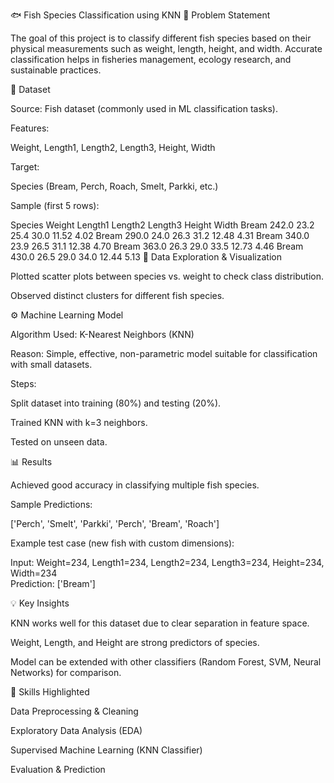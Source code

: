 🐟 Fish Species Classification using KNN
📌 Problem Statement

The goal of this project is to classify different fish species based on their physical measurements such as weight, length, height, and width. Accurate classification helps in fisheries management, ecology research, and sustainable practices.

📂 Dataset

Source: Fish dataset (commonly used in ML classification tasks).

Features:

Weight, Length1, Length2, Length3, Height, Width

Target:

Species (Bream, Perch, Roach, Smelt, Parkki, etc.)

Sample (first 5 rows):

Species	Weight	Length1	Length2	Length3	Height	Width
Bream	242.0	23.2	25.4	30.0	11.52	4.02
Bream	290.0	24.0	26.3	31.2	12.48	4.31
Bream	340.0	23.9	26.5	31.1	12.38	4.70
Bream	363.0	26.3	29.0	33.5	12.73	4.46
Bream	430.0	26.5	29.0	34.0	12.44	5.13
🔎 Data Exploration & Visualization

Plotted scatter plots between species vs. weight to check class distribution.

Observed distinct clusters for different fish species.

⚙️ Machine Learning Model

Algorithm Used: K-Nearest Neighbors (KNN)

Reason: Simple, effective, non-parametric model suitable for classification with small datasets.

Steps:

Split dataset into training (80%) and testing (20%).

Trained KNN with k=3 neighbors.

Tested on unseen data.

📊 Results

Achieved good accuracy in classifying multiple fish species.

Sample Predictions:

['Perch', 'Smelt', 'Parkki', 'Perch', 'Bream', 'Roach']


Example test case (new fish with custom dimensions):

Input: Weight=234, Length1=234, Length2=234, Length3=234, Height=234, Width=234  
Prediction: ['Bream']

💡 Key Insights

KNN works well for this dataset due to clear separation in feature space.

Weight, Length, and Height are strong predictors of species.

Model can be extended with other classifiers (Random Forest, SVM, Neural Networks) for comparison.

🚀 Skills Highlighted

Data Preprocessing & Cleaning

Exploratory Data Analysis (EDA)

Supervised Machine Learning (KNN Classifier)

Evaluation & Prediction
